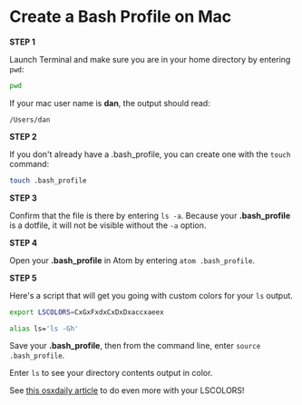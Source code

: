 # Create a Bash Profile on Mac

**STEP 1**

Launch Terminal and make sure you are in your home directory by entering `pwd`:

```bash
pwd
```
If your mac user name is **dan**, the output should read:

```
/Users/dan
```

**STEP 2**

If you don't already have a .bash_profile, you can create one with the `touch` command:

```bash
touch .bash_profile
```

**STEP 3**  

Confirm that the file is there by entering `ls -a`. Because your **.bash_profile** is a dotfile, it will not be visible without the `-a` option.

**STEP 4**  

Open your **.bash_profile** in Atom by entering `atom .bash_profile`.

**STEP 5**

Here's a script that will get you going with custom colors for your `ls` output.

```bash
export LSCOLORS=CxGxFxdxCxDxDxaccxaeex

alias ls='ls -Gh'
```

Save your **.bash_profile**, then from the command line, enter `source .bash_profile`.

Enter `ls` to see your directory contents output in color.  

See [this osxdaily article](http://osxdaily.com/2012/02/21/add-color-to-the-terminal-in-mac-os-x/) to do even more with your LSCOLORS! 
